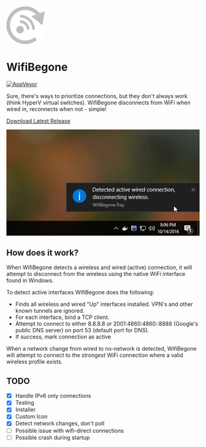 ![WifiBegone](assets/icon.png)

# WifiBegone

[![AppVeyor](https://img.shields.io/appveyor/ci/Silvenga/wifibegone.svg?maxAge=2592000&style=flat-square)](https://ci.appveyor.com/project/Silvenga/wifibegone)

Sure, there's ways to prioritize connections, but they don't always work (think HyperV virtual switches). WifiBegone disconnects from WiFi when wired in, reconnects when not - simple!

[Download Latest Release](https://github.com/Silvenga/WifiBegone/releases/)

![Screenshot](assets/screenshot.png)

## How does it work?

When WifiBegone detects a wireless and wired (active) connection, it will attempt to disconnect from the wireless using the native WiFi interface found in Windows. 

To detect active interfaces WifiBegone does the following:

- Finds all wireless and wired "Up" interfaces installed. VPN's and other known tunnels are ignored. 
- For each interface, bind a TCP client.
- Attempt to connect to either 8.8.8.8 or 2001:4860:4860::8888 (Google's public DNS server) on port 53 (default port for DNS). 
- If success, mark connection as active

When a network change from wired to no-network is detected, WifiBegone will attempt to connect to the strongest WiFi connection where a valid wireless profile exists. 

## TODO

- [X] Handle IPv6 only connections
- [X] Testing
- [X] Installer
- [X] Custom Icon
- [X] Detect network changes, don't poll
- [ ] Possible issue with wifi-direct connections
- [ ] Possible crash during startup